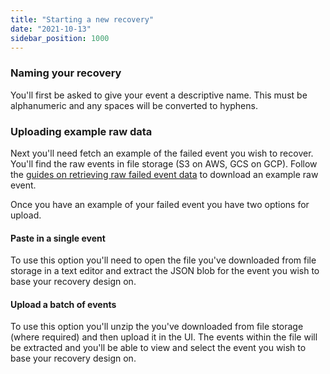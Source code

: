 ```yaml
---
title: "Starting a new recovery"
date: "2021-10-13"
sidebar_position: 1000
---
```


### Naming your recovery

You'll first be asked to give your event a descriptive name. This must be alphanumeric and any spaces will be converted to hyphens.

### Uploading example raw data

Next you'll need fetch an example of the failed event you wish to recover. You'll find the raw events in file storage (S3 on AWS, GCS on GCP). Follow the [guides on retrieving raw failed event data](/docs/managing-data-quality/exploring-failed-events/file-storage/index.md) to download an example raw event.

Once you have an example of your failed event you have two options for upload.

#### Paste in a single event

To use this option you'll need to open the file you've downloaded from file storage in a text editor and extract the JSON blob for the event you wish to base your recovery design on.

#### Upload a batch of events

To use this option you'll unzip the you've downloaded from file storage (where required) and then upload it in the UI. The events within the file will be extracted and you'll be able to view and select the event you wish to base your recovery design on.
